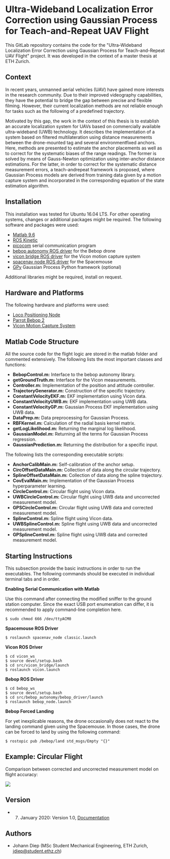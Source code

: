 # Ultra-Wideband Localization Error Correction using Gaussian Process for Teach-and-Repeat UAV Flight

This GitLab repository contains the code for the "Ultra-Wideband Localization Error Correction using Gaussian Process for Teach-and-Repeat UAV Flight" project. It was developed in the context of a master thesis at ETH Zurich.

## Context

In recent years, unmanned aerial vehicles (UAV) have gained more interests in the research community. Due to their improved videography capabilities, they have the potential to bridge the gap between precise and flexible filming. However, their current localization methods are
not reliable enough for tasks such as the following of a predefined trajectory.

Motivated by this gap, the work in the context of this thesis is to establish an accurate localization system for UAVs based on commercially available ultra-wideband (UWB) technology. It describes the implementation of a system based on filtered multilateration using distance measurements between the drone-mounted tag and several environmentfixed anchors. Here, methods are presented to estimate the anchor placements as well as to correct for the systematic biases of the range readings. The former is solved by means of Gauss-Newton optimization using inter-anchor distance estimations. For the latter, in order to correct for the systematic distance measurement errors, a teach-andrepeat framework is proposed, where Gaussian Process models are derived from training data given by a motion capture system and incorporated in the corresponding equation of the state estimation algorithm.

## Installation

This installation was tested for Ubuntu 16.04 LTS. For other operating systems, changes or additional packages might be required. The following software and packages were used:

* [Matlab 9.6](https://www.mathworks.com/products/matlab.html)
* [ROS Kinetic](http://wiki.ros.org/kinetic/Installation/Ubuntu)
* [picocom](https://www.github.com/npat-efault/picocom) serial communication program
* [bebop autonomy ROS driver](https://www.bebop-autonomy.readthedocs.io/en/latest/) for the Bebop drone
* [vicon bridge ROS driver](http://wiki.ros.org/vicon_bridge) for the Vicon motion capture system
* [spacenav node ROS driver](http://wiki.ros.org/spacenav_node) for the Spacemouse
* [GPy](https://www.github.com/SheffieldML/GPy) Gaussian Process Python framework (optional)

Additional libraries might be required, install on request.

## Hardware and Platforms

The following hardware and platforms were used:

* [Loco Positioning Node](https://www.bitcraze.io/loco-pos-node/)
* [Parrot Bebop 2](https://www.parrot.com/us/drones/parrot-bebop-2)
* [Vicon Motion Capture System](https://www.vicon.com/)

## Matlab Code Structure

All the source code for the flight logic are stored in the matlab folder and commented extensively. The following lists the most important classes and functions:

* **BebopControl.m:** Interface to the bebop autonomy library.
* **getGroundTruth.m:** Interface for the Vicon measurements.
* **Controller.m:**  Implementation of the position and attitude controller.
* **TrajectoryGenerator.m:** Construction of the specific trajectory.
* **ConstantVelocityEKF.m:**  EKF implementation using Vicon data.
* **ConstantVelocityUWB.m:** EKF implementation using UWB data.
* **ConstantVelocityGP.m:**  Gaussian Process EKF implementation using UWB data.
* **DataPrep.m:** Data preprocessing for Gaussian Process.
* **RBFKernel.m:** Calculation of the radial basis kernel matrix.
* **getLogLikelihood.m:** Returning the marginal log likelihood.
* **GaussianModel.m:**  Returning all the terms for Gaussian Process regression.
* **GaussianPrediction.m:** Returning the distribution for a specific input.


The following lists the corresponding executable scripts:

* **AnchorCalibMain.m:**  Self-calibration of the anchor setup.
* **CircOffsetDataMain.m:** Collection of data along the circular trajectory.
* **SplineOffsetDataMain.m:** Collection of data along the spline trajectory.
* **CovEvalMain.m:** Implementation of the Gaussian Process hyperparameter learning.
* **CircleControl.m:** Circular flight using Vicon data.
* **UWBCircleControl.m:**  Circular flight using UWB data and uncorrected measurement model.
* **GPSCircleControl.m:** Circular flight using UWB data and corrected measurement model.
* **SplineControl.m:** Spline flight using Vicon data.
* **UWBSplineControl.m:**  Spline flight using UWB data and uncorrected measurement model.
* **GPSplineControl.m:** Spline flight using UWB data and corrected measurement model.

## Starting Instructions

This subsection provide the basic instructions in order to run the executables. The following commands should be executed in individual terminal tabs and in order.

**Enabling Serial Communication with Matlab**

Use this command after connecting the modified sniffer to the ground station computer. Since the exact USB port enumeration can differ, it is recommended to apply command-line completion here.

```console
$ sudo chmod 666 /dev/ttyACM0
```

**Spacemouse ROS Driver**

```console
$ roslaunch spacenav_node classic.launch
```

**Vicon ROS Driver**

```console
$ cd vicon_ws
$ source devel/setup.bash
$ cd src/vicon_bridge/launch
$ roslaunch vicon.launch
```

**Bebop ROS Driver**

```console
$ cd bebop_ws
$ source devel/setup.bash
$ cd src/bebop_autonomy/bebop_driver/launch
$ roslaunch bebop_node.launch
```

**Bebop Forced Landing**

For yet inexplicable reasons, the drone occasionally does not react to the landing command given using the Spacemouse. In those cases, the drone can be forced to land by using the following command:

```console
$ rostopic pub /bebop/land std_msgs/Empty "{}"
```

## Example: Circular Flight

Comparison between corrected and uncorrected measurement model on flight accuracy:

![](https://gfycat.com/agedmisguidedharborseal)


## Version

* 7. January 2020: Version 1.0, [Documentation](https://gitlab.com/jdiep/master-thesis/tree/master/documentation)

## Authors

* Johann Diep (MSc Student Mechanical Engineering, ETH Zurich, jdiep@student.ethz.ch)
